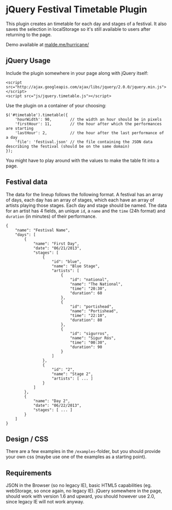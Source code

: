 # jQuery Festival Timetable Plugin

This plugin creates an timetable for each day and stages of a festival. It also saves the selection in localStorage so it's still available to users after returning to the page.

Demo available at [malde.me/hurricane/](http://malde.me/hurricane/ "Hurricane 2013")

## jQuery Usage

Include the plugin somewhere in your page along with jQuery itself:

    <script src="http://ajax.googleapis.com/ajax/libs/jquery/2.0.0/jquery.min.js"></script>
    <script src="js/jquery.timetable.js"></script>

Use the plugin on a container of your choosing:

    $('#timetable').timetable({
        'hourWidth': 90,        // the width an hour should be in pixels
        'firstHour': 11,        // the hour after which the performances are starting
        'lastHour': 2,          // the hour after the last performance of a day
        'file': 'festival.json' // the file containing the JSON data describing the festival (should be on the same domain)
    });

You might have to play around with the values to make the table fit into a page.

## Festival data

The data for the lineup follows the following format. A festival has an array of days, each day has an array of stages, which each have an array of artists playing those stages.
Each day and stage should be named. The data for an artist has 4 fields, an unique `id`, a `name` and the `time` (24h format) and `duration` (in minutes) of their performance.

    {
        "name": "Festival Name",
        "days": [
            {
                "name": "First Day",
                "date": "06/21/2013",
                "stages": [
                    {
                        "id": "blue",
                        "name": "Blue Stage",
                        "artists": [
                            {
                                "id": "national",
                                "name": "The National",
                                "time": "20:30",
                                "duration": 60
                            },
                            {
                                "id": "portishead",
                                "name": "Portishead",
                                "time": "22:10",
                                "duration": 80
                            },
                            {
                                "id": "sigurros",
                                "name": "Sigur Rós",
                                "time": "00:30",
                                "duration": 90
                            }
                        ]
                    },
                    {
                        "id": "2",
                        "name": "Stage 2",
                        "artists": [ ... ]
                    }
                ]
            },
            {
                "name": "Day 2",
                "date": "06/22/2013",
                "stages": [ ... ]
            }
        ]
    }

## Design / CSS

There are a few examples in the `/examples`-folder, but you should provide your own css (maybe use one of the examples as a starting point).

## Requirements

JSON in the Browser (so no legacy IE), basic HTML5 capabilities (eg. webStorage, so once again, no legacy IE).
jQuery somewhere in the page, should work with version 1.6 and upward, you should however use 2.0, since legacy IE will not work anyway.
